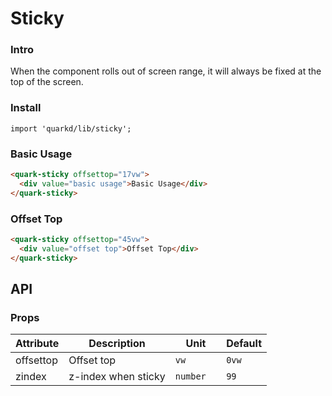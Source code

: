 # Sticky

### Intro

When the component rolls out of screen range, it will always be fixed at the top of the screen.

### Install

```tsx
import 'quarkd/lib/sticky';
```
### Basic Usage
```html
<quark-sticky offsettop="17vw">
  <div value="basic usage">Basic Usage</div>
</quark-sticky>
```

### Offset Top
```html
<quark-sticky offsettop="45vw">
  <div value="offset top">Offset Top</div>
</quark-sticky>
```

## API
### Props
| Attribute            | Description            | Unit           | Default |
| ---------------------| -----------------------| ---------------|---------|
| offsettop            | Offset top             | ` vw   `       |  `0vw`  |
| zindex               | z-index when sticky    | `number  `     |   `99`  |
